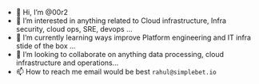 - 👋 Hi, I’m @00r2
- 👀 I’m interested in anything related to Cloud infrastructure, Infra security, cloud ops, SRE, devops ...
- 🌱 I’m currently learning ways improve Platform engineering and IT infra stide of the box ...
- 💞️ I’m looking to collaborate on anything data processing, cloud infrastructure and operations...
- 📫 How to reach me email would be best `rahul@simplebet.io` 

<!---
00r2/00r2 is a ✨ special ✨ repository because its `README.md` (this file) appears on your GitHub profile.
You can click the Preview link to take a look at your changes.
--->
